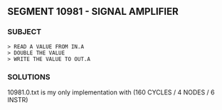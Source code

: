 ## SEGMENT 10981 - SIGNAL AMPLIFIER

### SUBJECT

```
> READ A VALUE FROM IN.A
> DOUBLE THE VALUE
> WRITE THE VALUE TO OUT.A
```

### SOLUTIONS

10981.0.txt is my only implementation with (160 CYCLES / 4 NODES / 6 INSTR)